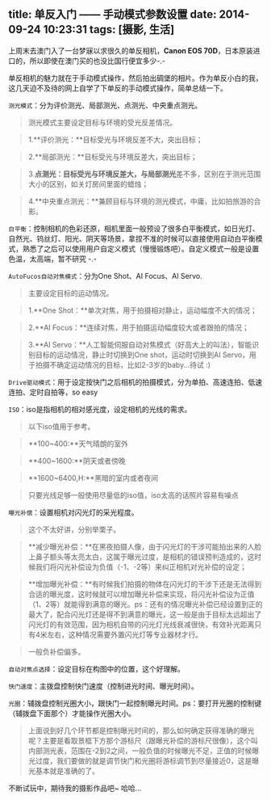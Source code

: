 title: 单反入门 —— 手动模式参数设置
date: 2014-09-24 10:23:31
tags: [摄影, 生活] 
---

上周末去澳门入了一台梦寐以求很久的单反相机，**Canon EOS 70D**，日本原装进口的，所以即使在澳门买的也没比国行便宜多少-.-

单反相机的魅力就在于手动模式操作，然后拍出碉堡的相片。作为单反小白的我，这几天迫不及待的网上自学了下单反的手动模式操作，简单总结一下。


`测光模式`：分为评价测光、局部测光、点测光、中央重点测光。

> 测光模式主要设定目标与环境的受光反差情况。

> 1.**评价测光：**目标受光与环境反差不大，突出目标；

> 2.**局部测光：**目标受光与环境反差大，突出目标；

> 3.**点测光：**目标受光与环境反差大，与**局部测光**差不多，区别在于测光范围大小的区别，如关灯房间里面的蜡烛；

> 4.**中央重点测光：**兼顾目标与环境的测光模式，中庸，比如拍旅游的合影。

`白平衡`：控制相机的色彩还原，相机里面一般预设了很多白平衡模式，如日光灯、自然光、钨丝灯、阳光、阴天等场景，拿捏不准的时候可以直接使用自动白平衡模式，熟悉了之后可以使用用户自定义模式（慢慢锻炼吧）。自定义模式一般是设置色温，太高端，暂不研究 -.-

<!--more-->

`AutoFucos自动对焦模式`：分为One Shot、AI Focus、AI Servo.

> 主要设定目标的运动情况。

> 1.**One Shot：**单次对焦，用于拍摄相对静止，运动幅度不大的情况；

> 2.**AI Focus：**连续对焦，用于拍摄运动幅度较大或者跟拍的情况；

> 3.**AI Servo：**人工智能伺服自动对焦模式（好高大上的叫法），智能识别目标的运动情况，静止时切换到One shot，运动时切换到AI Servo，用于拍摄不确定运动情况的目标，比如2-3岁的baby...待试 :)

`Drive驱动模式`：用于设定按快门之后相机的拍摄模式，分为单拍、高速连拍、低速连拍、定时自拍等，so easy

`ISO`：iso是指相机的相对感光度，设定相机的光线的需求。

> 以下iso值用于参考。

> **100~400:**天气晴朗的室外

> **400~1600:**阴天或者傍晚

> **1600~6400,H:**黑暗的室内或者夜间

> 只要光线足够一般使用尽量低的iso值，iso太高的话照片容易有噪点

`曝光补偿`：设置相机对闪光灯的采光程度。

> 这个不太好讲，分别举栗子。

> **减少曝光补偿：**在黑夜拍摄人像，由于闪光灯的干涉可能拍出来的人脸上鼻子额头等太亮太白，这属于曝光过度，是相机的错误预判造成的，这时候我们将闪光补偿设为负值（-1、-2等）来纠正相机对光补偿的设定；

> **增加曝光补偿：**有时候我们拍摄的物体在闪光灯的干涉下还是无法得到合适的曝光度，这时候就可以增加曝光补偿来实现，将闪光补偿设为正值（1、2等）就能得到满意的曝光。ps：还有的情况曝光补偿已经设置到正的最大了，配合闪光灯还是得不到满意的曝光，这一般是由于目标太远超出了闪光灯的有效范围，因为相机自带的闪光灯光线衰减很快，有效补光距离只有4米左右，这种情况需要外置闪光灯等专业器材才行。

> 一般负补偿偏多。

`自动对焦点选择`：设定目标在构图中的位置，这个好理解。

`快门速度`：主拨盘控制快门速度（控制进光时间、曝光时间）。

`光圈`：辅拨盘控制光圈大小，跟快门一起控制曝光时间。ps：要打开光圈的控制键（辅拨盘下面那个）才能操作光圈大小。

> 上面说到好几个环节都是控制曝光时间的，那么如何确定获得准确的曝光呢？主要是看取景框下方那个游标尺（跟曝光补偿的游标尺很像），这个叫内部测光表，范围在-2到2之间，一般负值的时候曝光不足，正值的时候曝光过度，我们要做的就是调节快门和光圈将游标调节到尽量接近0，这是曝光基本就是准确的了。

不断试玩中，期待我的摄影作品吧~  哈哈...